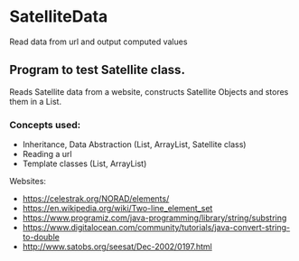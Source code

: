 # SatelliteData
Read data from url and output computed values

## Program to test Satellite class.
Reads Satellite data from a website, constructs Satellite Objects
and stores them in a List.
### Concepts used:
   * Inheritance, Data Abstraction (List, ArrayList, Satellite class)
   * Reading a url
   * Template classes (List, ArrayList)
   
Websites:
   * https://celestrak.org/NORAD/elements/
   * https://en.wikipedia.org/wiki/Two-line_element_set
   * https://www.programiz.com/java-programming/library/string/substring
   * https://www.digitalocean.com/community/tutorials/java-convert-string-to-double
   * http://www.satobs.org/seesat/Dec-2002/0197.html
